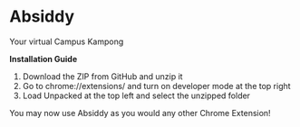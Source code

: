 # Absiddy
Your virtual Campus Kampong

**Installation Guide**
1. Download the ZIP from GitHub and unzip it
2. Go to chrome://extensions/ and turn on developer mode at the top right
3. Load Unpacked at the top left and select the unzipped folder

You may now use Absiddy as you would any other Chrome Extension!
